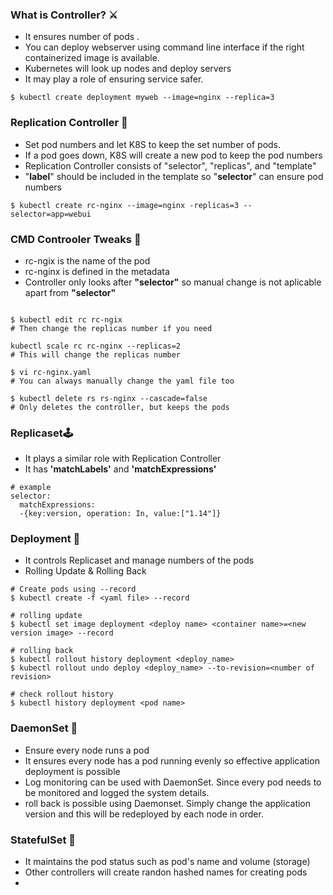 ### What is Controller? ⚔

- It ensures number of pods .
- You can deploy webserver using command line interface if the right containerized image is available. 
- Kubernetes will look up nodes and deploy servers 
- It may play a role of ensuring service safer.

```
$ kubectl create deployment myweb --image=nginx --replica=3 
```

### Replication Controller 🎃

- Set pod numbers and let K8S to keep the set number of pods.
- If a pod goes down, K8S will create a new pod to keep the pod numbers
- Replication Controller consists of "selector", "replicas", and "template"
- "**label**" should be included in the template so "**selector**" can ensure pod numbers

```
$ kubectl create rc-nginx --image=nginx -replicas=3 --selector=app=webui
```

### CMD Controoler Tweaks 🧩

- rc-ngix is the name of the pod
- rc-nginx is defined in the metadata 
- Controller only looks after **"selector"** so manual change is not aplicable apart from **"selector"**
```

$ kubectl edit rc rc-ngix 
# Then change the replicas number if you need 

kubectl scale rc rc-nginx --replicas=2 
# This will change the replicas number

$ vi rc-nginx.yaml 
# You can always manually change the yaml file too 

$ kubectl delete rs rs-nginx --cascade=false
# Only deletes the controller, but keeps the pods

```

### Replicaset🕹

- It plays a similar role with Replication Controller 
- It has **'matchLabels'** and **'matchExpressions'** 

```
# example
selector:
  matchExpressions:
  -{key:version, operation: In, value:["1.14"]}
```

### Deployment 🎇

- It controls Replicaset and manage numbers of the pods 
- Rolling Update & Rolling Back 

```
# Create pods using --record
$ kubectl create -f <yaml file> --record

# rolling update
$ kubectl set image deployment <deploy name> <container name>=<new version image> --record 

# rolling back
$ kubectl rollout history deployment <deploy_name>
$ kubectl rollout undo deploy <deploy_name> --to-revision=<number of revision>

# check rollout history 
$ kubectl history deployment <pod name> 
```

### DaemonSet 💎

- Ensure every node runs a pod 
- It ensures every node has a pod running evenly so effective application deployment is possible
- Log monitoring can be used with DaemonSet. Since every pod needs to be monitored and logged the system details. 
- roll back is possible using Daemonset. Simply change the application version and this will be redeployed by each node in order. 

### StatefulSet 🎯

- It maintains the pod status such as pod's name and volume (storage) 
- Other controllers will create randon hashed names for creating pods 
- 



